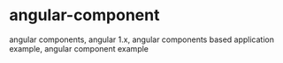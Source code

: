 # angular-component
angular components, angular 1.x, angular components based application example, angular component example
